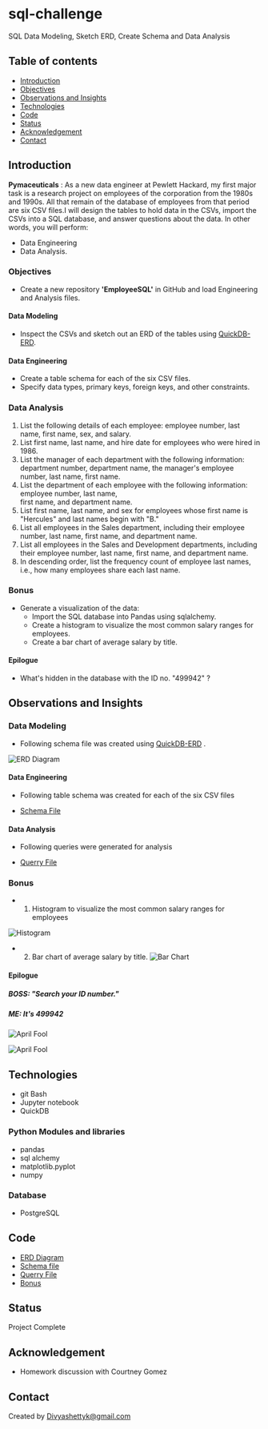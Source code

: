 # sql-challengeSQL Data Modeling, Sketch ERD, Create Schema and Data Analysis## Table of contents* [Introduction ](#introduction )* [Objectives ](#objectives)* [Observations and Insights ](#observations-and-insights)* [Technologies](#technologies)* [Code](#code)* [Status](#status)* [Acknowledgement ](#acknowledgement )* [Contact](#contact)## Introduction__Pymaceuticals__  : As a new data engineer at Pewlett Hackard, my first major task is a research project on employees of the corporation from the 1980s and 1990s. All that remain of the database of employees from that period are six CSV files.I will design the tables to hold data in the CSVs, import the CSVs into a SQL database, and answer questions about the data. In other words, you will perform:- Data Engineering- Data Analysis.### Objectives - Create a new repository __'EmployeeSQL'__ in GitHub and load Engineering and Analysis files.#### Data Modeling - Inspect the CSVs and sketch out an ERD of the tables using [QuickDB-ERD](http://www.quickdatabasediagrams.com).#### Data Engineering- Create a table schema for each of the six CSV files. - Specify data types, primary keys, foreign keys, and other constraints.	### Data Analysis1. List the following details of each employee: employee number, last name, first name, sex, and salary.2. List first name, last name, and hire date for employees who were hired in 1986.3. List the manager of each department with the following information: department number, department    name, the manager's employee number, last name, first name.4. List the department of each employee with the following information: employee number, last name,      first name, and department name.5. List first name, last name, and sex for employees whose first name is "Hercules" and last names begin    with "B."6. List all employees in the Sales department, including their employee number, last name, first name,     and department name.7. List all employees in the Sales and Development departments, including their employee number, last     name, first name, and department name.8. In descending order, list the frequency count of employee last names, i.e., how many employees share    each last name.### Bonus - Generate a visualization of the data:	* Import the SQL database into Pandas using sqlalchemy.	* Create a histogram to visualize the most common salary ranges for employees.	* Create a bar chart of average salary by title.#### Epilogue - What's hidden in the database with the ID no. "499942" ?## Observations and Insights ### Data Modeling- Following schema file was created using [QuickDB-ERD](http://www.quickdatabasediagrams.com) .         ![ERD Diagram](./EmployeeSQL/Data-Modeling-ERD/PH_ERDiagram.png)   #### Data Engineering- Following table schema was created for each of the six CSV files  - [Schema File](/EmployeeSQL/Data-Modeling-ERD/PH_ERD-Schema.sql)   #### Data Analysis- Following queries were generated for analysis- [Querry File](/EmployeeSQL/Data_Analysis/PH_querry.sql)	 ### Bonus - 1. Histogram to visualize the most common salary ranges for employees![Histogram](./Bonus/Images/histogram.png)   - 2. Bar chart of average salary by title.![Bar Chart](./Bonus/Images/bar_chart.png)   #### Epilogue #####  BOSS: "Search your ID number." ##### ME: It's 499942![April Fool](./Bonus/Images/april_fool-table.jpg)     ![April Fool](./Bonus/Images/april_fool.jpg)   ## Technologies* git Bash* Jupyter notebook* QuickDB### Python Modules and libraries* pandas * sql alchemy* matplotlib.pyplot* numpy### Database* PostgreSQL## Code - [ERD Diagram](/EmployeeSQL/Data-Modeling-ERD/PH_ERDiagram.png)- [Schema file](/EmployeeSQL/Data-Modeling-ERD/PH_ERD-Schema.sql)- [Querry File](/EmployeeSQL/Data_Analysis/PH_querry.sql)- [Bonus](/Bonus/PH-Bonus.ipynb)## StatusProject Complete## Acknowledgement - Homework discussion with Courtney Gomez## ContactCreated by [Divyashettyk@gmail.com](#divyashettyk@gmail.com)